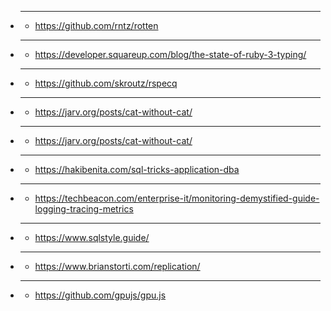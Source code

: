 - *****
  - https://github.com/rntz/rotten
- *****
  - https://developer.squareup.com/blog/the-state-of-ruby-3-typing/
- *****
  - https://github.com/skroutz/rspecq
- *****
  - https://jarv.org/posts/cat-without-cat/
- *****
  - https://jarv.org/posts/cat-without-cat/
- *****
  - https://hakibenita.com/sql-tricks-application-dba
- *****
  - https://techbeacon.com/enterprise-it/monitoring-demystified-guide-logging-tracing-metrics
- *****
  - https://www.sqlstyle.guide/
- *****
  - https://www.brianstorti.com/replication/
- *****
  - https://github.com/gpujs/gpu.js
